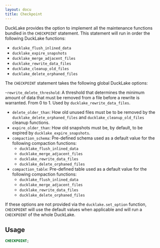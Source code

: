 ```yaml
---
layout: docu
title: Checkpoint
---
```


DuckLake provides the option to implement all the maintenance functions bundled in the `CHECKPOINT` statement. This statement will run in order the following DuckLake functions:

- `ducklake_flush_inlined_data`
- `ducklake_expire_snapshots`
- `ducklake_merge_adjacent_files`
- `ducklake_rewrite_data_files`
- `ducklake_cleanup_old_files`
- `ducklake_delete_orphaned_files`

The `CHECKPOINT` statement takes the following global DuckLake options:

-`rewrite_delete_threshold`: A threshold that determines the minimum amount of data that must be removed from a file before a rewrite is warranted. From 0 to 1. Used by `ducklake_rewrite_data_files`.
- `delete_older_than`: How old unused files must be to be removed by the `ducklake_delete_orphaned_files` and `ducklake_cleanup_old_files` cleanup functions.
- `expire_older_than`: How old snapshots must be, by default, to be expired by `ducklake_expire_snapshots`.
- `compaction_schema`: Pre-defined schema used as a default value for the following compaction functions:
    - `ducklake_flush_inlined_data`
    - `ducklake_merge_adjacent_files`
    - `ducklake_rewrite_data_files`
    - `ducklake_delete_orphaned_files`
- `compaction_table`: Pre-defined table used as a default value for the following compaction functions:
    - `ducklake_flush_inlined_data`
    - `ducklake_merge_adjacent_files`
    - `ducklake_rewrite_data_files`
    - `ducklake_delete_orphaned_files`

If these options are not provided via the `ducklake.set_option` function, `CHECKPOINT` will use the default values when applicable and will run a `CHECKPOINT` of the whole DuckLake.

## Usage

```sql
CHECKPOINT;
```
